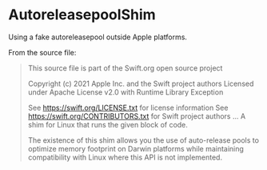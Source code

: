# AutoreleasepoolShim

Using a fake autoreleasepool outside Apple platforms.

From the source file:

>This source file is part of the Swift.org open source project
>
>Copyright (c) 2021 Apple Inc. and the Swift project authors
>Licensed under Apache License v2.0 with Runtime Library Exception
>
>See https://swift.org/LICENSE.txt for license information
>See https://swift.org/CONTRIBUTORS.txt for Swift project authors
>...
>A shim for Linux that runs the given block of code.
>
>The existence of this shim allows you the use of auto-release pools to optimize memory footprint on Darwin platforms while maintaining compatibility with Linux where this API is not implemented.
